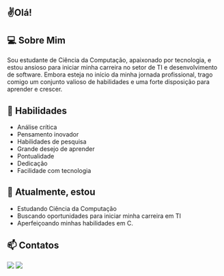 ## ✌️Olá!

## 💻 Sobre Mim
Sou estudante de Ciência da Computação, apaixonado por tecnologia, e estou ansioso para iniciar minha carreira no setor de TI e desenvolvimento de software. Embora esteja no início da minha jornada profissional, trago comigo um conjunto valioso de habilidades e uma forte disposição para aprender e crescer.

## 🚀 Habilidades
* Análise crítica
* Pensamento inovador
* Habilidades de pesquisa
* Grande desejo de aprender
* Pontualidade
* Dedicação
* Facilidade com tecnologia
  
## 🌱 Atualmente, estou
* Estudando Ciência da Computação
* Buscando oportunidades para iniciar minha carreira em TI
* Aperfeiçoando minhas habilidades em C.

## 📫 Contatos
<a href="https://www.linkedin.com/in/besoaresn" target="_blank
"><img src="https://img.shields.io/badge/LinkedIn-0077B5?style=for-the-badge&logo=linkedin&logoColor=white"></a>
<a href="mailto:bernardosoaresdev@hotmail.com" target="_blank
"><img src="https://img.shields.io/badge/Microsoft_Outlook-0078D4?style=for-the-badge&logo=microsoft-outlook&logoColor=white"></a>
